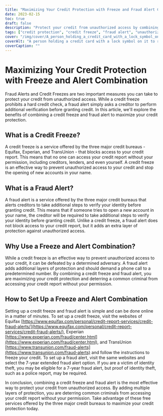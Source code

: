 ```yaml
---
title: "Maximizing Your Credit Protection with Freeze and Fraud Alert Combination"
date: 2023-02-15
toc: true
draft: false
description: "Protect your credit from unauthorized access by combining a credit freeze and fraud alert, the most effective solution for deterring common criminals from accessing your credit report without your permission."
tags: ["credit protection", "credit freeze", "fraud alert", "unauthorized access", "credit report", "identity theft", "Equifax", "Experian", "TransUnion", "credit bureaus", "maximum protection"]
cover: "/img/cover/A_person_holding_a_credit_card_with_a_lock_symbol_on_it.webp"
coverAlt: "A person holding a credit card with a lock symbol on it to represent credit protection."
coverCaption: ""
---
```


# Maximizing Your Credit Protection with Freeze and Alert Combination

Fraud Alerts and Credit Freezes are two important measures you can take to protect your credit from unauthorized access. While a credit freeze prohibits a hard credit check, a fraud alert simply asks a creditor to perform additional verification before granting credit. In this article, we'll explore the benefits of combining a credit freeze and fraud alert to maximize your credit protection.

## What is a Credit Freeze?

A credit freeze is a service offered by the three major credit bureaus - Equifax, Experian, and TransUnion - that blocks access to your credit report. This means that no one can access your credit report without your permission, including creditors, lenders, and even yourself. A credit freeze is an effective way to prevent unauthorized access to your credit and stop the opening of new accounts in your name.

## What is a Fraud Alert?

A fraud alert is a service offered by the three major credit bureaus that alerts creditors to take additional steps to verify your identity before granting credit. This means that if someone tries to open a new account in your name, the creditor will be required to take additional steps to verify your identity before granting credit. Unlike a credit freeze, a fraud alert does not block access to your credit report, but it adds an extra layer of protection against unauthorized access.

## Why Use a Freeze and Alert Combination?

While a credit freeze is an effective way to prevent unauthorized access to your credit, it can be defeated by a determined adversary. A fraud alert adds additional layers of protection and should demand a phone call to a predetermined number. By combining a credit freeze and fraud alert, you are maximizing your credit protection and deterring a common criminal from accessing your credit report without your permission.

## How to Set Up a Freeze and Alert Combination

Setting up a credit freeze and fraud alert is simple and can be done online in a matter of minutes. To set up a credit freeze, visit the websites of Equifax [https://www.equifax.com/personal/credit-report-services/credit-fraud-alerts/](https://www.equifax.com/personal/credit-report-services/credit-fraud-alerts/), Experian [https://www.experian.com/fraud/center.html](https://www.experian.com/fraud/center.html), and TransUnion [https://www.transunion.com/fraud-alerts](https://www.transunion.com/fraud-alerts) and follow the instructions to freeze your credit. To set up a fraud alert, visit the same websites and select the 7-year extended fraud alert option. If you are a victim of identity theft, you may be eligible for a 7-year fraud alert, but proof of identity theft, such as a police report, may be required.

In conclusion, combining a credit freeze and fraud alert is the most effective way to protect your credit from unauthorized access. By adding multiple layers of protection, you are deterring common criminals from accessing your credit report without your permission. Take advantage of these free services offered by the three major credit bureaus to maximize your credit protection today.